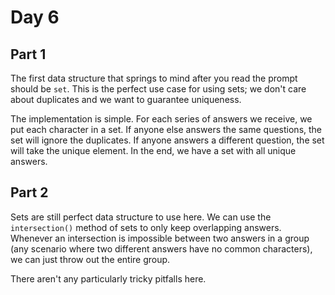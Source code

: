 # Day 6

## Part 1

The first data structure that springs to mind after you read the prompt should be `set`. This is the perfect use case for using sets; we don't care about duplicates and we want to guarantee uniqueness.

The implementation is simple. For each series of answers we receive, we put each character in a set. If anyone else answers the same questions, the set will ignore the duplicates. If anyone answers a different question, the set will take the unique element. In the end, we have a set with all unique answers.

## Part 2

Sets are still perfect data structure to use here. We can use the `intersection()` method of sets to only keep overlapping answers. Whenever an intersection is impossible between two answers in a group (any scenario where two different answers have no common characters), we can just throw out the entire group.

There aren't any particularly tricky pitfalls here.
